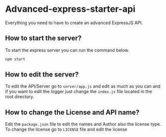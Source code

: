 # Advanced-express-starter-api

Everything you need to have to create an advanced ExpressJS API.

## How to start the server?

To start the express server you can run the command below.

```sh
npm start
```

## How to edit the server?

To edit the API/Server go to `server/app.js` and edit as much as you can and if you want to edit the logger just change the `index.js` file located in the root directory.

## How to change the License and API name?

Edit the `package.json` file to edit the names and Author also the license type. To change the license go to `LICENSE` file and edit the license
